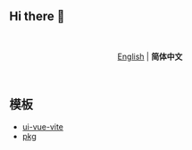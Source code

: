 ## Hi there 👋

<br>

<p align='center'>
  <a href="./README.md">English</a> | <b>简体中文</b>
</p>

<br>

## 模板
- [ui-vue-vite](https://github.com/templetor/ui-vue-vite)
- [pkg](https://github.com/templetor/pkg)
